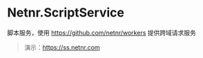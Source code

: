 # Netnr.ScriptService
脚本服务，使用 <https://github.com/netnr/workers> 提供跨域请求服务

> 演示：<https://ss.netnr.com>